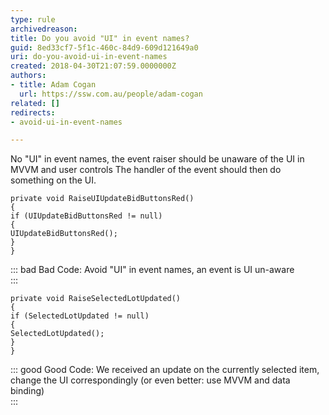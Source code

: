```yaml
---
type: rule
archivedreason: 
title: Do you avoid "UI" in event names?
guid: 8ed33cf7-5f1c-460c-84d9-609d121649a0
uri: do-you-avoid-ui-in-event-names
created: 2018-04-30T21:07:59.0000000Z
authors:
- title: Adam Cogan
  url: https://ssw.com.au/people/adam-cogan
related: []
redirects:
- avoid-ui-in-event-names

---
```


No "UI" in event names, the event raiser should be unaware of the UI in MVVM and user controls
The handler of the event should then do something on the UI. 

<!--endintro-->



```
private void RaiseUIUpdateBidButtonsRed()
{
if (UIUpdateBidButtonsRed != null)
{
UIUpdateBidButtonsRed();
}
}
```




::: bad
Bad Code: Avoid "UI" in event names, an event is UI un-aware  
:::





```
private void RaiseSelectedLotUpdated()
{
if (SelectedLotUpdated != null)
{
SelectedLotUpdated();
}
}
```




::: good
Good Code: We received an update on the currently selected item, change the UI correspondingly (or even better: use MVVM and data binding)  
:::
